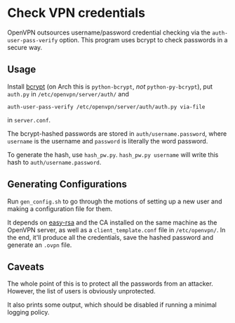 Check VPN credentials
=====================

OpenVPN outsources username/password credential checking via the `auth-user-pass-verify` option. This program uses bcrypt to check passwords in a secure way.

Usage
-----
Install [bcrypt](https://github.com/pyca/bcrypt) (on Arch this is `python-bcrypt`, *not* `python-py-bcrypt`), put `auth.py` in `/etc/openvpn/server/auth/` and

    auth-user-pass-verify /etc/openvpn/server/auth/auth.py via-file
    
in `server.conf`.

The bcrypt-hashed passwords are stored in `auth/username.password`, where `username` is the username and `password` is literally the word password. 

To generate the hash, use `hash_pw.py`. `hash_pw.py username` will write this hash to `auth/username.password`.

Generating Configurations
-------------------------
Run `gen_config.sh` to go through the motions of setting up a new user and making a configuration file for them.

It depends on [easy-rsa](https://github.com/OpenVPN/easy-rsa) and the CA installed on the same machine as the OpenVPN server, as well as a `client_template.conf` file in `/etc/openvpn/`. In the end, it'll produce all the credentials, save the hashed password and generate an `.ovpn` file.

Caveats
-------
The whole point of this is to protect all the passwords from an attacker. However, the list of users is obviously unprotected.

It also prints some output, which should be disabled if running a minimal logging policy.

